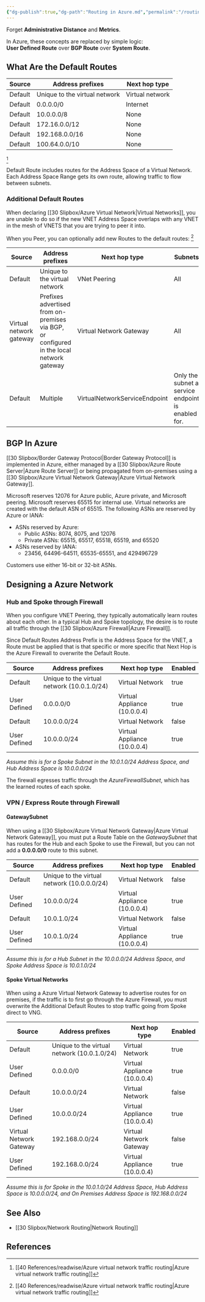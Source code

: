 ```yaml
---
{"dg-publish":true,"dg-path":"Routing in Azure.md","permalink":"/routing-in-azure/","tags":["notes"]}
---
```



Forget **Administrative Distance** and **Metrics**.

In Azure, these concepts are replaced by simple logic:  
**User Defined Route** over **BGP Route** over **System Route**.

## What Are the Default Routes

| Source  | Address prefixes              | Next hop type   |
| ------- | ----------------------------- | --------------- |
| Default | Unique to the virtual network | Virtual network |
| Default | 0.0.0.0/0                     | Internet        |
| Default | 10.0.0.0/8                    | None            |
| Default | 172.16.0.0/12                 | None            |
| Default | 192.168.0.0/16                | None            |
| Default | 100.64.0.0/10                 | None            |  

[^1]

 Default Route includes routes for the Address Space of a Virtual Network. Each Address Space Range gets its own route, allowing traffic to flow between subnets.

### Additional Default Routes

When declaring [[30 Slipbox/Azure Virtual Network\|Virtual Networks]], you are unable to do so if the new VNET Address Space overlaps with any VNET in the mesh of VNETS that you are trying to peer it into.

When you Peer, you can optionally add new Routes to the default routes: [^2]

| Source                  | Address prefixes                                                                         | Next hop type                 | Subnets                                            |
| ----------------------- | ---------------------------------------------------------------------------------------- | ----------------------------- | -------------------------------------------------- |
| Default                 | Unique to the virtual network                                                            | VNet Peering                  | All                                                |
| Virtual network gateway | Prefixes advertised from on-premises via BGP, or configured in the local network gateway | Virtual Network Gateway       | All                                                |
| Default                 | Multiple                                                                                 | VirtualNetworkServiceEndpoint | Only the subnet a service endpoint is enabled for. |

## BGP In Azure

[[30 Slipbox/Border Gateway Protocol\|Border Gateway Protocol]] is implemented in Azure, either managed by a [[30 Slipbox/Azure Route Server\|Azure Route Server]] or being propagated from on-premises using a [[30 Slipbox/Azure Virtual Network Gateway\|Azure Virtual Network Gateway]].

Microsoft reserves 12076 for Azure public, Azure private, and Microsoft peering. Microsoft reserves 65515 for internal use. Virtual networks are created with the default ASN of 65515. The following ASNs are reserved by Azure or IANA:

- ASNs reserved by Azure:
    - Public ASNs: 8074, 8075, and 12076
    - Private ASNs: 65515, 65517, 65518, 65519, and 65520
- ASNs reserved by IANA:
    - 23456, 64496-64511, 65535-65551, and 429496729

Customers use either 16-bit or 32-bit ASNs.

## Designing a Azure Network

### Hub and Spoke through Firewall

When you configure VNET Peering, they typically automatically learn routes about each other. In a typical Hub and Spoke topology, the desire is to route all traffic through the [[30 Slipbox/Azure Firewall\|Azure Firewall]].

Since Default Routes Address Prefix is the Address Space for the VNET, a Route must be applied that is that specific or more specific that Next Hop is the Azure Firewall to overwrite the Default Route.

| Source  | Address prefixes                            | Next hop type                | Enabled |
| ------- | ------------------------------------------- | ---------------------------- | ------- |
| Default | Unique to the virtual network (10.0.1.0/24) | Virtual Network              | true    |
| User Defined | 0.0.0.0/0                                   | Virtual Appliance (10.0.0.4) | true    |
| Default | 10.0.0.0/24                                 | Virtual Network              | false   |
| User Defined | 10.0.0.0/24                                 | Virtual Appliance (10.0.0.4) | true        |  

*Assume this is for a Spoke Subnet in the 10.0.1.0/24 Address Space, and Hub Address Space is 10.0.0.0/24*

The firewall egresses traffic through the *AzureFirewallSubnet*, which has the learned routes of each spoke.

### VPN / Express Route through Firewall

#### GatewaySubnet

When using a [[30 Slipbox/Azure Virtual Network Gateway\|Azure Virtual Network Gateway]], you must put a Route Table on the *GatewaySubnet* that has routes for the Hub and each Spoke to use the Firewall, but you can not add a **0.0.0.0/0** route to this subnet.

| Source  | Address prefixes                            | Next hop type                | Enabled |
| ------- | ------------------------------------------- | ---------------------------- | ------- |
| Default | Unique to the virtual network (10.0.0.0/24) | Virtual Network              | false   |
| User Defined | 10.0.0.0/24                                   | Virtual Appliance (10.0.0.4) | true    |
| Default | 10.0.1.0/24                                 | Virtual Network              | false   |
| User Defined | 10.0.1.0/24                                 | Virtual Appliance (10.0.0.4) | true    |  

*Assume this is for a Hub Subnet in the 10.0.0.0/24 Address Space, and Spoke Address Space is 10.0.1.0/24*

#### Spoke Virtual Networks

When using a Azure Virtual Network Gateway to advertise routes for on premises, if the traffic is to first go through the Azure Firewall, you must overwrite the Additional Default Routes to stop traffic going from Spoke direct to VNG.

| Source                  | Address prefixes                            | Next hop type                | Enabled |
| ----------------------- | ------------------------------------------- | ---------------------------- | ------- |
| Default                 | Unique to the virtual network (10.0.1.0/24) | Virtual Network              | true    |
| User Defined            | 0.0.0.0/0                                   | Virtual Appliance (10.0.0.4) | true    |
| Default                 | 10.0.0.0/24                                 | Virtual Network              | false   |
| User Defined            | 10.0.0.0/24                                 | Virtual Appliance (10.0.0.4) | true    |
| Virtual Network Gateway | 192.168.0.0/24                              | Virtual Network Gateway      | false   |
| User Defined            | 192.168.0.0/24                              | Virtual Appliance (10.0.0.4) | true        |  

*Assume this is for Spoke in the 10.0.1.0/24 Address Space, Hub Address Space is 10.0.0.0/24, and On Premises Address Space is 192.168.0.0/24*

## See Also

- [[30 Slipbox/Network Routing\|Network Routing]]

## References

[^1]: [[40 References/readwise/Azure virtual network traffic routing\|Azure virtual network traffic routing]]
[^2]: [[40 References/readwise/Azure virtual network traffic routing\|Azure virtual network traffic routing]]
